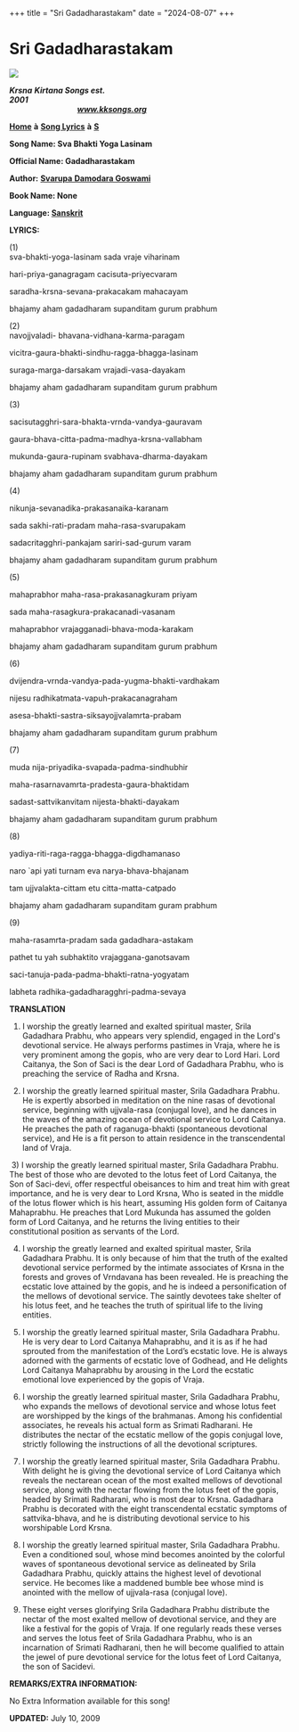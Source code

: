 +++
title = "Sri Gadadharastakam"
date = "2024-08-07"
+++

# Sri Gadadharastakam
**[![](http://kksongs.org/image_files/image002.jpg)](http://kksongs.org/)**

**_Krsna_** **_Kirtana Songs est. 2001_**                                                                                                                                                      **_www.kksongs.org_**

**[Home](http://kksongs.org/)** **à** **[Song Lyrics](http://kksongs.org/lyrics.html)** **à** **[S](http://kksongs.org/songs/song_s.html)**

**Song Name: Sva Bhakti Yoga Lasinam**

**Official Name: Gadadharastakam**

**Author:** [**Svarupa** **Damodara Goswami**](http://kksongs.org/authors/list/svarupadamodara.html)

**Book Name: None**

**Language: [Sanskrit](http://kksongs.org/language/list/sanskrit.html)**

**LYRICS:**

(1)  
sva-bhakti-yoga-lasinam sada vraje viharinam

hari-priya-ganagragam cacisuta-priyecvaram

saradha-krsna-sevana-prakacakam mahacayam

bhajamy aham gadadharam supanditam gurum prabhum

(2)  
navojjvaladi\- bhavana-vidhana-karma-paragam

vicitra-gaura-bhakti-sindhu-ragga-bhagga-lasinam

suraga-marga-darsakam vrajadi-vasa-dayakam

bhajamy aham gadadharam supanditam gurum prabhum

(3)

sacisutagghri-sara-bhakta-vrnda-vandya-gauravam

gaura-bhava-citta-padma-madhya-krsna-vallabham

mukunda-gaura-rupinam svabhava-dharma-dayakam

bhajamy aham gadadharam supanditam gurum prabhum

(4)

nikunja-sevanadika-prakasanaika-karanam

sada sakhi-rati-pradam maha-rasa-svarupakam

sadacritagghri-pankajam sariri-sad-gurum varam

bhajamy aham gadadharam supanditam gurum prabhum

(5)

mahaprabhor maha-rasa-prakasanagkuram priyam

sada maha-rasagkura-prakacanadi-vasanam

mahaprabhor vrajagganadi-bhava-moda-karakam

bhajamy aham gadadharam supanditam gurum prabhum

(6)

dvijendra-vrnda-vandya-pada-yugma-bhakti-vardhakam

nijesu radhikatmata-vapuh-prakacanagraham

asesa-bhakti-sastra-siksayojjvalamrta-prabam

bhajamy aham gadadharam supanditam gurum prabhum

(7)

muda nija-priyadika-svapada-padma-sindhubhir

maha-rasarnavamrta-pradesta-gaura-bhaktidam

sadast-sattvikanvitam nijesta-bhakti-dayakam

bhajamy aham gadadharam supanditam gurum prabhum

(8)

yadiya-riti-raga-ragga-bhagga-digdhamanaso

naro \`api yati turnam eva narya-bhava-bhajanam

tam ujjvalakta-cittam etu citta-matta-catpado

bhajamy aham gadadharam supanditam guram prabhum

(9)

maha-rasamrta-pradam sada gadadhara-astakam

pathet tu yah subhaktito vrajaggana-ganotsavam

saci-tanuja-pada-padma-bhakti-ratna-yogyatam

labheta radhika-gadadharagghri-padma-sevaya

**TRANSLATION**

1) I worship the greatly learned and exalted spiritual master, Srila Gadadhara Prabhu, who appears very splendid, engaged in the Lord's devotional service. He always performs pastimes in Vraja, where he is very prominent among the gopis, who are very dear to Lord Hari. Lord Caitanya, the Son of Saci is the dear Lord of Gadadhara Prabhu, who is preaching the service of Radha and Krsna.

2) I worship the greatly learned spiritual master, Srila Gadadhara Prabhu. He is expertly absorbed in meditation on the nine rasas of devotional service, beginning with ujjvala-rasa (conjugal love), and he dances in the waves of the amazing ocean of devotional service to Lord Caitanya. He preaches the path of raganuga-bhakti (spontaneous devotional service), and He is a fit person to attain residence in the transcendental land of Vraja.

 3) I worship the greatly learned spiritual master, Srila Gadadhara Prabhu. The best of those who are devoted to the lotus feet of Lord Caitanya, the Son of Saci-devi, offer respectful obeisances to him and treat him with great importance, and he is very dear to Lord Krsna, Who is seated in the middle of the lotus flower which is his heart, assuming His golden form of Caitanya Mahaprabhu. He preaches that Lord Mukunda has assumed the golden form of Lord Caitanya, and he returns the living entities to their constitutional position as servants of the Lord.

4) I worship the greatly learned and exalted spiritual master, Srila Gadadhara Prabhu. It is only because of him that the truth of the exalted devotional service performed by the intimate associates of Krsna in the forests and groves of Vrndavana has been revealed. He is preaching the ecstatic love attained by the gopis, and he is indeed a personification of the mellows of devotional service. The saintly devotees take shelter of his lotus feet, and he teaches the truth of spiritual life to the living entities.

5) I worship the greatly learned spiritual master, Srila Gadadhara Prabhu. He is very dear to Lord Caitanya Mahaprabhu, and it is as if he had sprouted from the manifestation of the Lord’s ecstatic love. He is always adorned with the garments of ecstatic love of Godhead, and He delights Lord Caitanya Mahaprabhu by arousing in the Lord the ecstatic emotional love experienced by the gopis of Vraja.

6) I worship the greatly learned spiritual master, Srila Gadadhara Prabhu, who expands the mellows of devotional service and whose lotus feet are worshipped by the kings of the brahmanas. Among his confidential associates, he reveals his actual form as Srimati Radharani. He distributes the nectar of the ecstatic mellow of the gopis conjugal love, strictly following the instructions of all the devotional scriptures.

7) I worship the greatly learned spiritual master, Srila Gadadhara Prabhu. With delight he is giving the devotional service of Lord Caitanya which reveals the nectarean ocean of the most exalted mellows of devotional service, along with the nectar flowing from the lotus feet of the gopis, headed by Srimati Radharani, who is most dear to Krsna. Gadadhara Prabhu is decorated with the eight transcendental ecstatic symptoms of sattvika-bhava, and he is distributing devotional service to his worshipable Lord Krsna.

8) I worship the greatly learned spiritual master, Srila Gadadhara Prabhu. Even a conditioned soul, whose mind becomes anointed by the colorful waves of spontaneous devotional service as delineated by Srila Gadadhara Prabhu, quickly attains the highest level of devotional service. He becomes like a maddened bumble bee whose mind is anointed with the mellow of ujjvala-rasa (conjugal love).

9) These eight verses glorifying Srila Gadadhara Prabhu distribute the nectar of the most exalted mellow of devotional service, and they are like a festival for the gopis of Vraja. If one regularly reads these verses and serves the lotus feet of Srila Gadadhara Prabhu, who is an incarnation of Srimati Radharani, then he will become qualified to attain the jewel of pure devotional service for the lotus feet of Lord Caitanya, the son of Sacidevi.

**REMARKS/EXTRA INFORMATION:**

No Extra Information available for this song!

**UPDATED:** July 10, 2009